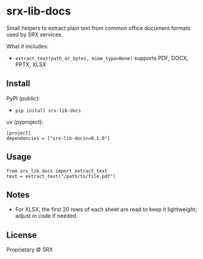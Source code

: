 # srx-lib-docs

Small helpers to extract plain text from common office document formats used by SRX services.

What it includes:
- `extract_text(path_or_bytes, mime_type=None)` supports PDF, DOCX, PPTX, XLSX

## Install

PyPI (public):
- `pip install srx-lib-docs`

uv (pyproject):
```
[project]
dependencies = ["srx-lib-docs>=0.1.0"]
```

## Usage

```
from srx_lib_docs import extract_text
text = extract_text("/path/to/file.pdf")
```

## Notes

- For XLSX, the first 20 rows of each sheet are read to keep it lightweight; adjust in code if needed.

## License

Proprietary © SRX
